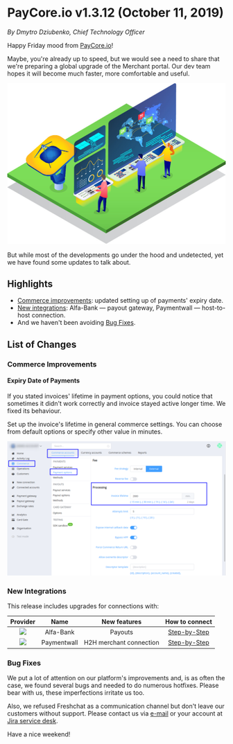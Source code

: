 # **PayCore.io v1.3.12 (October 11, 2019)**

*By Dmytro Dziubenko, Chief Technology Officer*

Happy Friday mood from [PayCore.io](http://paycore.io/)!

Maybe, you're already up to speed, but we would see a need to share that we're preparing a global upgrade of the Merchant portal. Our dev team hopes it will become much faster, more comfortable and useful.

![](images/v1.3.12/control-all-the-transactions.jpg)

But while most of the developments go under the hood and undetected, yet we have found some updates to talk about.

## Highlights
* [Commerce improvements](#commerce-improvements): updated setting up of payments' expiry date.
* [New integrations](#new-integrations): Alfa-Bank &mdash; payout gateway, Paymentwall &mdash; host-to-host connection.
* And we haven't been avoiding [Bug Fixes](#bug-fixes).

## List of Changes

### Commerce Improvements

#### Expiry Date of Payments

If you stated invoices' lifetime in payment options, you could notice that sometimes it didn't work correctly and invoice stayed active longer time. We fixed its behaviour.

Set up the invoice's lifetime in general commerce settings. You can choose from default options or specify other value in minutes. 

![](images/v1.3.12/lefetime-invoice.png)

### New Integrations

This release includes upgrades for connections with:

| Provider | Name  | New features | How to connect |
|:-:|:-:|:-:|:-:|
|<a href ="https://alfabank.com" target="_blank" rel="noopener"> <img src="https://static.openfintech.io/payment_providers/alfabank/logo.svg?w=70" width="70px"> </a>  | Alfa-Bank | Payouts | [Step-by-Step](/connectors/concord/)
|<a href ="https://www.paymentwall.com/en" target="_blank" rel="noopener"> <img src="https://static.openfintech.io/payment_providers/paymentwall/logo.png?w=70" width="70px"> </a>  | Paymentwall | H2H merchant connection | [Step-by-Step](/connectors/paymentwall/) |

### Bug Fixes

We put a lot of attention on our platform's improvements and, is as often the case, we found several bugs and needed to do numerous hotfixes. Please bear with us, these imperfections irritate us too.

Also, we refused Freshchat as a communication channel but don't leave our customers without support. Please contact us via [e-mail](mailto:support@paycore.io) or your account at [Jira service desk](https://support.paycore.io).

Have a nice weekend! 